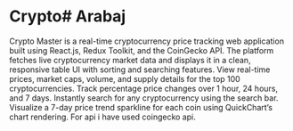 # Crypto#   A r a b a j 
Crypto Master is a real-time cryptocurrency price tracking web application built using React.js, Redux Toolkit, and the CoinGecko API. The platform fetches live cryptocurrency market data and displays it in a clean, responsive table UI with sorting and searching features.
View real-time prices, market caps, volume, and supply details for the top 100 cryptocurrencies.
Track percentage price changes over 1 hour, 24 hours, and 7 days.
 Instantly search for any cryptocurrency using the search bar.
 Visualize a 7-day price trend sparkline for each coin using QuickChart’s chart rendering.
 For api i have used coingecko api.
 
